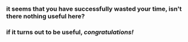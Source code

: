 ### it seems that you have successfully wasted your time, isn't there nothing useful here?
### if it turns out to be useful, *congratulations!*

